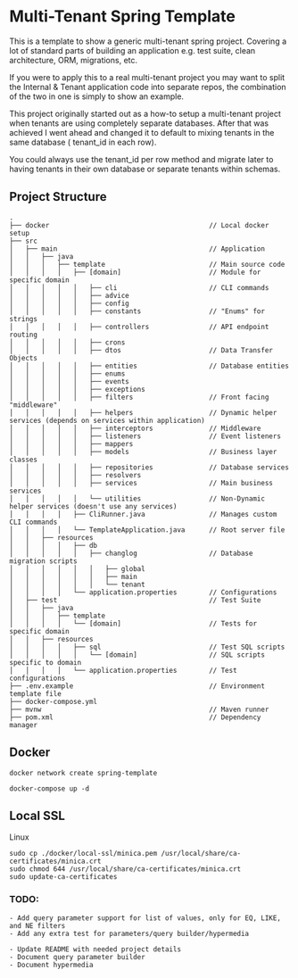 # Multi-Tenant Spring Template

This is a template to show a generic multi-tenant spring project. Covering a lot
of standard parts of building an application e.g. test suite, clean
architecture,
ORM, migrations, etc.

If you were to apply this to a real multi-tenant project you may want to split
the Internal & Tenant application code into separate repos, the combination of
the two in one is simply to show an example.

This project originally started out as a how-to setup a multi-tenant project
when tenants are using completely separate databases. After that was achieved I
went ahead and changed it to default to mixing tenants in the same database (
tenant_id in each row).

You could always use the tenant_id per row method and migrate later to having
tenants in their own database or separate tenants within schemas.

## Project Structure

```
.
├── docker                                        // Local docker setup
├── src                          
│   ├── main                                      // Application
│   │   ├── java
│   │   │   ├── template                          // Main source code
│   │   │   │   ├── [domain]                      // Module for specific domain
│   │   │   │   │   ├── cli                       // CLI commands
│   │   │   │   │   ├── advice
│   │   │   │   │   ├── config
│   │   │   │   │   ├── constants                 // "Enums" for strings 
│   │   │   │   │   ├── controllers               // API endpoint routing
│   │   │   │   │   ├── crons
│   │   │   │   │   ├── dtos                      // Data Transfer Objects
│   │   │   │   │   ├── entities                  // Database entities
│   │   │   │   │   ├── enums                
│   │   │   │   │   ├── events  
│   │   │   │   │   ├── exceptions               
│   │   │   │   │   ├── filters                   // Front facing "middleware"
│   │   │   │   │   ├── helpers                   // Dynamic helper services (depends on services within application)
│   │   │   │   │   ├── interceptors              // Middleware
│   │   │   │   │   ├── listeners                 // Event listeners
│   │   │   │   │   ├── mappers              
│   │   │   │   │   ├── models                    // Business layer classes
│   │   │   │   │   ├── repositories              // Database services
│   │   │   │   │   ├── resolvers
│   │   │   │   │   ├── services                  // Main business services
│   │   │   │   │   └── utilities                 // Non-Dynamic helper services (doesn't use any services)
│   │   │   │   ├── CliRunner.java                // Manages custom CLI commands
│   │   │   │   └── TemplateApplication.java      // Root server file
│   │   ├── resources    
│   │   │   │   ├── db                      
│   │   │   │   │   ├── changlog                  // Database migration scripts
│   │   │   │   │   │   ├── global                       
│   │   │   │   │   │   ├── main                       
│   │   │   │   │   │   └── tenant                     
│   │   │   │   └── application.properties        // Configurations                       
│   ├── test                                      // Test Suite
│   │   ├── java
│   │   │   ├── template                          
│   │   │   │   └── [domain]                      // Tests for specific domain
│   │   ├── resources    
│   │   │   │   ├── sql                           // Test SQL scripts
│   │   │   │   │   └── [domain]                  // SQL scripts specific to domain
│   │   │   │   └── application.properties        // Test configurations    
├── .env.example                                  // Environment template file
├── docker-compose.yml           
├── mvnw                                          // Maven runner
├── pom.xml                                       // Dependency manager
```   

## Docker

```
docker network create spring-template

docker-compose up -d
```

## Local SSL

Linux

```
sudo cp ./docker/local-ssl/minica.pem /usr/local/share/ca-certificates/minica.crt
sudo chmod 644 /usr/local/share/ca-certificates/minica.crt
sudo update-ca-certificates
```

### TODO:

    - Add query parameter support for list of values, only for EQ, LIKE, and NE filters
    - Add any extra test for parameters/query builder/hypermedia

    - Update README with needed project details
    - Document query parameter builder
    - Document hypermedia